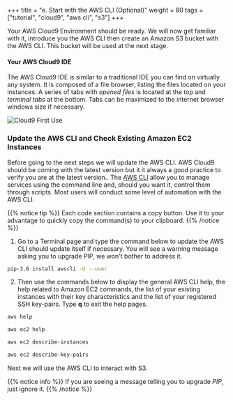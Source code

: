 +++
title = "e. Start with the AWS CLI (Optional)"
weight = 80
tags = ["tutorial", "cloud9", "aws cli", "s3"]
+++

Your AWS Cloud9 Environment should be ready. We will now get familiar with it, introduce you the AWS CLI then create an Amazon S3 bucket with the AWS CLI. This bucket will be used at the next stage.

#### Your AWS Cloud9 IDE

The AWS Cloud9 IDE is similar to a traditional IDE you can find on virtually any system. It is composed of a file browser, listing the files located on your instances. A series of tabs with *opened files* is located at the top and *terminal tabs* at the bottom. Tabs can be maximized to the internet browser windows size if necessary.

![Cloud9 First Use](/images/introductory-steps/cloud9-first-use.png)

### Update the AWS CLI and Check Existing Amazon EC2 Instances

Before going to the next steps we will update the AWS CLI. AWS Cloud9 should be coming with the latest version but it it always a good practice to verify you are at the latest version.. The [AWS CLI](https://aws.amazon.com/cli/) allow you to manage services using the command line and, should you want it, control them through scripts. Most users will conduct some level of automation with the AWS CLI.

{{% notice tip %}}
Each code section contains a copy button. Use it to your advantage to quickly copy the command(s) to your clipboard.
{{% /notice %}}


1. Go to a Terminal page and type the command below to update the AWS CLI should update itself if necessary. You will see a warning message asking you to upgrade PIP, we won't bother to address it.
```bash
pip-3.6 install awscli -U --user
```

2. Then use the commands below to display the general AWS CLI help, the help related to Amazon EC2 commands, the list of your existing instances with their key characteristics and the list of your registered SSH key-pairs. Type **q** to exit the help pages.
```bash
aws help
```
```bash
aws ec2 help
```
```bash
aws ec2 describe-instances
```
```bash
aws ec2 describe-key-pairs
```

Next we will use the AWS CLI to interact with S3.

{{% notice info %}}
If you are seeing a message telling you to upgrade *PIP*, just ignore it.
{{% /notice %}}
